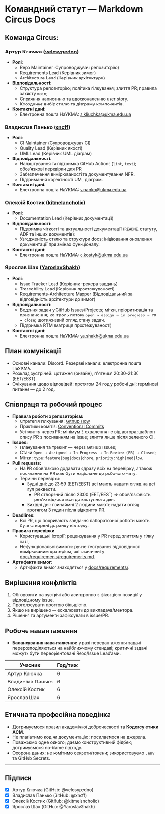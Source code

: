 # Командний статут — Markdown Circus Docs

## Команда Circus:
### Артур Ключка ([velosypedno](https://github.com/velosypedno))
- **Ролі**:
  - Repo Maintainer (Супроводжувач репозиторію)
  - Requirements Lead (Керівник вимог)
  - Architecture Lead (Керівник архітектури)
- **Відповідальності**:
  - Структура репозиторію; політика гілкування; злиття PR; правила захисту `main`;
  - Сприяння написанню та вдосконаленню user story.
  - Координує вибір стилю та діаграму компонентів.
- **Контактні дані**:
  - Електронна пошта НаУКМА: a.kliuchka@ukma.edu.ua

### Владислав Панько ([xncff](https://github.com/xncff))
- **Ролі**:
  - CI Maintainer (Супроводжувач CI)
  - Quality Lead (Керівник якості)
  - UML Lead (Керівник UML діаграм)
- **Відповідальності**:
  - Налаштування та підтримка GitHub Actions (`lint`, `test`); обов’язкові перевірки для PR;
  - Забезпечення вимірюваності та документування NFR.
  - Підтримання коректності UML діаграм.
- **Контактні дані**:
  - Електронна пошта НаУКМА: v.panko@ukma.edu.ua

### Олексій Костик ([kitmelancholic](https://github.com/kitmelancholic))
- **Ролі**:
  - Documentation Lead (Керівник документації)
- **Відповідальності**:
  - Підтримка чіткості та актуальності документації (`README`, статуту, ADR та інших документів);
  - Узгодженість стилю та структури docs; ініціювання оновлення документації при змінах функціоналу.
- **Контактні дані**:
  - Електронна пошта НаУКМА: o.kostyk@ukma.edu.ua

### Ярослав Шах ([YaroslavShakh](https://github.com/YaroslavShakh))
- **Ролі**:
  - Issue Tracker Lead (Керівник трекера завдань)
  - Traceability Lead (Керівник простежуваності)
  - Requirements-Architecture Mapper (Відповідальний за відповідність архітектури до вимог)
- **Відповідальності**:
  - Ведення задач у GitHub Issues/Projects; мітки, пріоритизація та призначення; контроль потоку `open → assign → in progress → PR → close`; щотижневий огляд стану задач.
  - Підтримка RTM (матриця простежуваності)
- **Контактні дані**:
  - Електронна пошта НаУКМА: ya.shakh@ukma.edu.ua

## План комунікації
- Основні канали: Discord. Резервні канали: електронна пошта НаУКМА.
- Розклад зустрічей: щотижня (онлайн), п'ятниця 20:30-21:30 (EET/EEST).
- Очікування щодо відповідей: протягом 24 год у робочі дні; термінові питання — до 2 год.

## Співпраця та робочий процес
- **Правила роботи з репозиторієм:**
  - Стратегія гілкування: [Github Flow](https://docs.github.com/en/get-started/using-github/github-flow)
  - Практики комітів: [Conventional Commits](https://www.conventionalcommits.org/en/v1.0.0/)
  - Усі злиття через PR; мінімум 2 схвалення не від автора; шаблон опису PR з посиланням на issue; злиття лише після зеленого CI.
- **Issues:**
  - Планування та трекінг — через GitHub Issues;
  - Стани `Open → Assigned → In Progress → In Review (PR) → Closed`;
  - Мітки: `type:feature|bug|docs|chore`, `priority:high|med|low`.
- **Pull requests:**
  - На PR обов'язково додавати одразу всіх на перевірку, а також посилання на PR має бути надіслане до робочого чату.
  - Терміни перевірки:
    - Будні дні: до 23:59 (EET/EEST) всі мають надати огляд на всі пул реквести.
      - PR створений після 23:00 (EET/EEST) => обов'язковість рев'ю відноситься до наступного дня.
    - Вихідні дні: принаймні 2 людини мають надати огляд протягом 3 годин після відкриття PR.
- **Deadlines:**
  - Всі PR, що покривають завдання лабораторної роботи мають бути створені до ранку вівторку.
- **Правила перевірки:**
  - Користувацькі історії: рецензування у PR перед злиттям у гілку `main`;
  - Нефункціональні вимоги: ручне тестування відповідності вимірюваним критеріям, які зазначені у [docs/requirements/requirements.md](docs/requirements/requirements.md).
- **Артифакти вимог:**
  - Артифакти вимог знаходяться у [docs/requirements/](/docs/requirements/).

## Вирішення конфліктів

1. Обговорити на зустрічі або асинхронно з фіксацією позицій у відповідному issue.
2. Проголосувати простою більшістю.
3. Якщо не вирішено — ескалювати до викладача/ментора.
4. Рішення та аргументи зафіксувати в issue/PR.

## Робоче навантаження

- **Балансування навантаження:** у разі перевантаження задачі перерозподіляються на найближчому стендапі; критичні задачі можуть бути переорієнтовані Repo/Issue Lead’ами.

| Учасник          | Год/тиж |
| ---------------- | ------- |
| Артур Ключка     | 6       |
| Владислав Панько | 6       |
| Олексій Костик   | 6       |
| Ярослав Шах      | 6       |

## Етична та професійна поведінка

- Дотримуємося правил академічної доброчесності та **Кодексу етики ACM**.
- Не плагіатимо код чи документацію; посилаємося на джерела.
- Поважаємо одне одного; даємо конструктивний фідбек; дотримуємося no‑blame підходу.
- Охорона даних: не комітимо секрети/токени; використовуємо `.env` та GitHub Secrets.

---

## Підписи

- [x] Артур Ключка (GitHub: @velosypedno)
- [x] Владислав Панько (GitHub: @xncff)
- [x] Олексій Костик (GitHub: @kitmelancholic)
- [x] Ярослав Шах (GitHub: @YaroslavShakh)
